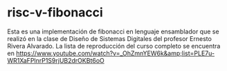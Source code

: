 # risc-v-fibonacci
Esta es una implementación de fibonacci en lenguaje ensamblador que se realizó en la clase de Diseño de Sistemas Digitales del profesor Ernesto Rivera Alvarado. La lista de reproducción del curso completo se encuentra en  https://www.youtube.com/watch?v=_OhZmnYEW6k&amp;list=PLE7u-WR1XaFPlnrP1S9rjUB2drOKBt6oO
